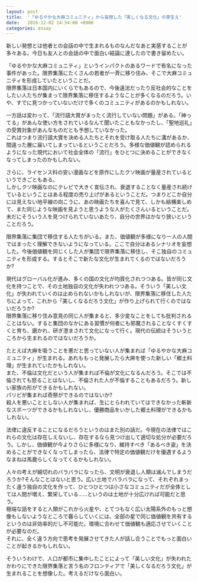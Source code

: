 ```yaml
---
layout: post
title:  '「ゆるやかな大麻コミュニティ」から妄想した「美しくなる文化」の芽生え'
date:   2016-12-02 14:54:00 +0900
categories: essay
---
```


新しい発想とは他者との会話の中で生まれるものなんだなあと実感することが多々ある。今日も友人との会話の中で面白い結論に達したので書き留めたい。

「ゆるやかな大麻コミュニティ」というインパクトのあるワードで有名になった事件があった。限界集落にたくさんの若者が一斉に移り住み、そこで大麻コミュニティを形成していたということだ。  
限界集落は日本国内にいくらでもあるので、今後違法だったり反社会的なことをしたい人たちが集まって限界集落に移住するようなことが多くなるのだろう。いや、すでに見つかっていないだけで多くのコミュニティがあるのかもしれない。

一方話は変わって、「流行語大賞がまったく流行していない問題」がある。「神ってる」があんな使い方をされているなんて聞いたこともなかったし、「聖地巡礼」の受賞対象があんなものだとも予想していなかった。  
これはつまり流行語大賞を決める人たちとそれを受け取る人たちに溝があるか、間違った層に届いてしまっているということだろう。多様な価値観が認められるようになった現代において社会全体の「流行」をひとつに決めることができなくなってしまったのかもしれない。

さらに、ライセンス料の安い漫画などを原作にしたクソ映画が量産されているというできごともある。  
しかしクソ映画なのにテレビで大きく宣伝され、衰退することなく量産され続けているということはある程度の売り上げがあるということだ。つまりどこか自分には見えない地平線の向こうに、あの映画たちを喜んで見て、しかも結構楽しめて、また同じような映画を見ようと思うような人がたくさんいるということだ。未だにそういう人を見つけられていないあたり、自分の世界はかなり狭いということだろう。

限界集落に集団で移住する人たちがいる。また、価値観が多様になり一人の人間ではまったく理解できないようになっている。ここで自分はあるシナリオを妄想した。今後価値観を同じくした人が集団で限界集落に移住し、そこ独自のコミュニティを形成する。するとそこで新たな文化が生まれてくるのではないだろうか?

現代はグローバル化が進み、多くの国の文化が均質化されつつある。皆が同じ文化を持つことで、その土地独自の文化が失われつつある。そういう「美しい文化」が失われていくのは止められないかもしれないが、限界集落に移住した人たちによって、これから「美しくなるだろう文化」が作り上げられて行くのではないだろうか?  
限界集落に移り住み意見の同じ人が集まると、多少変なことをしても批判されることはない。すると集団のなかにある習慣が何者にも邪魔されることなくすくすくと育ち、磨かれ、研ぎ澄まされて文化になって行く。現代の伝統はそういうところから生まれるのではないだろうか。

たとえば大麻を吸うことを悪だと思っていない人が集まれば「ゆるやかな大麻コミュニティ」が生まれる。あれももっと発展したら大麻を使った新しい「郷土料理」が生まれていたかもしれない。  
また、不倫は文化だという人が集まれば不倫が文化になるんだろう。そこでは不倫されても怒ることはないし、不倫された人が不倫することもあるだろう。新しい家族の形ができるかもしれない。  
パリピが集まれば奇祭ができるのではないか?  
殺人を悪いこととしない人が集まれば、生にとらわれていてはできなかった斬新なスポーツができるかもしれないし、優勝商品をいかした郷土料理ができるかもしれない。

法律に違反することになるだろうというのはまた別の話だ。今現在の法律ではこれらの文化は存在しえないし、存在するなら見つけ出して適切な処分が必要だろう。しかし、価値観が今よりさらに多様になり、維持すべき「あるべき姿」を決めることができなくなってしまったら、法律で特定の価値観だけを優遇するようなまねは馬鹿らしくなってくるかもしれない。

人々の考えが細切れのバラバラになったら、文明が衰退し人類は滅んでしまうだろうか?そんなことはないと思う。広い土地でバラバラになって、それぞれまったく違う独自の文化を作って、ひとつひとつは小さなコミュニティだが全体としては人間が増え、繁栄している……というのは土地が十分広ければ可能だと思う。  
極端な話をすると人類がこれから火星や、とてつもなく広い太陽系外のもっと想像もしないようなところで暮らしていくには、全部の星で同じ価値観を共有するというのは非効率的だし不可能だ。環境に合わせて価値観も適応させていくことが必要なのだ。  
それに、全く違う方向で思考を発展させてきた人が話し合うことでもっと面白いことが起きるかもしれない。

そういうわけで、人口が都市に集中したことによって「美しい文化」が失われたかわりにできた限界集落と言う名のフロンティアで「美しくなるだろう文化」が生まれることを想像した。考えるだけなら面白い。
